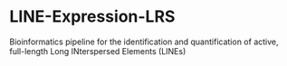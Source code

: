 # LINE-Expression-LRS
Bioinformatics pipeline for the identification and quantification of active, full-length Long INterspersed Elements (LINEs)
